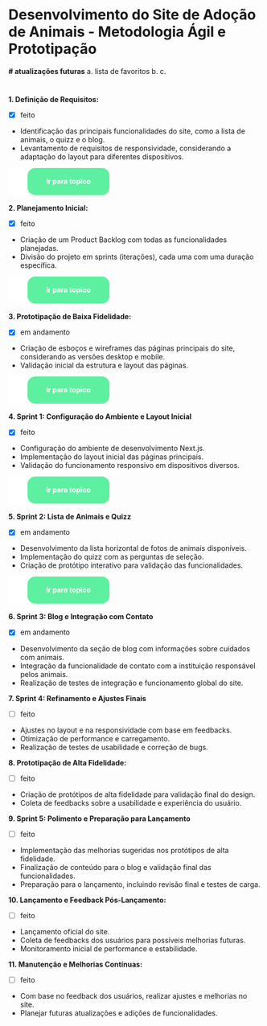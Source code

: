 # Desenvolvimento do Site de Adoção de Animais - Metodologia Ágil e Prototipação

**# atualizações futuras**
a. lista de favoritos
b.
c.

#

**1. Definição de Requisitos:**

- [x] feito

* Identificação das principais funcionalidades do site, como a lista de animais, o quizz e o blog.
* Levantamento de requisitos de responsividade, considerando a adaptação do layout para diferentes dispositivos.

[![img](/images/BTN_clique_1.png)](/etapas_dev/etapa_1/readme.MD)

**2. Planejamento Inicial:**

- [x] feito

* Criação de um Product Backlog com todas as funcionalidades planejadas.
* Divisão do projeto em sprints (iterações), cada uma com uma duração específica.

[![img](/images/BTN_clique_1.png)](/etapas_dev/etapa_2/readme.MD)

**3. Prototipação de Baixa Fidelidade:**

- [x] em andamento

* Criação de esboços e wireframes das páginas principais do site, considerando as versões desktop e mobile.
* Validação inicial da estrutura e layout das páginas.

[![img](/images/BTN_clique_1.png)](/etapas_dev/etapa_3/readme.MD)

**4. Sprint 1: Configuração do Ambiente e Layout Inicial**

- [x] feito

* Configuração do ambiente de desenvolvimento Next.js.
* Implementação do layout inicial das páginas principais.
* Validação do funcionamento responsivo em dispositivos diversos.

[![img](/images/BTN_clique_1.png)](/etapas_dev/etapa_4/readme.MD)

**5. Sprint 2: Lista de Animais e Quizz**

- [x] em andamento

* Desenvolvimento da lista horizontal de fotos de animais disponíveis.
* Implementação do quizz com as perguntas de seleção.
* Criação de protótipo interativo para validação das funcionalidades.

[![img](/images/BTN_clique_1.png)](/etapas_dev/etapa_5/readme.MD)

**6. Sprint 3: Blog e Integração com Contato**

- [x] em andamento

* Desenvolvimento da seção de blog com informações sobre cuidados com animais.
* Integração da funcionalidade de contato com a instituição responsável pelos animais.
* Realização de testes de integração e funcionamento global do site.

**7. Sprint 4: Refinamento e Ajustes Finais**

- [ ] feito

* Ajustes no layout e na responsividade com base em feedbacks.
* Otimização de performance e carregamento.
* Realização de testes de usabilidade e correção de bugs.

**8. Prototipação de Alta Fidelidade:**

- [ ] feito

* Criação de protótipos de alta fidelidade para validação final do design.
* Coleta de feedbacks sobre a usabilidade e experiência do usuário.

**9. Sprint 5: Polimento e Preparação para Lançamento**

- [ ] feito

* Implementação das melhorias sugeridas nos protótipos de alta fidelidade.
* Finalização de conteúdo para o blog e validação final das funcionalidades.
* Preparação para o lançamento, incluindo revisão final e testes de carga.

**10. Lançamento e Feedback Pós-Lançamento:**

- [ ] feito

* Lançamento oficial do site.
* Coleta de feedbacks dos usuários para possíveis melhorias futuras.
* Monitoramento inicial de performance e estabilidade.

**11. Manutenção e Melhorias Contínuas:**

- [ ] feito

* Com base no feedback dos usuários, realizar ajustes e melhorias no site.
* Planejar futuras atualizações e adições de funcionalidades.
